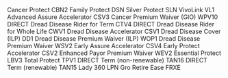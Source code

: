 Cancer Protect	CBN2
Family Protect	DSN
Silver Protect	SLN
VivoLink	VL1
Advanced Assure Accelerator	CSV3
Cancer Premium Waiver (GIO)	WPV10
DIRECT Dread Disease Rider for Term	CTV4
DIRECT Dread Disease Rider for Whole Life	CWV1
Dread Disease Accelerator	CSV1
Dread Disease Cover (ILP)	DD1
Dread Disease Premium Waiver (ILP)	WOP1
Dread Disease Premium Waiver 	WSV2
Early Assure Accelerator	CSV4
Early Protect Accelerator 	CSV2
Enhanced Payor Premium Waiver	WEV2
Essential Protect	LBV3
Total Protect	TPV1
DIRECT Term (non-renewable)	TAN16
DIRECT Term (renewable)	TAN15
Lady 360	LPN
Gro Retire Ease	FRXE
